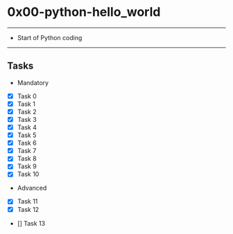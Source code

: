 # 0x00-python-hello_world

---
* Start of Python coding
---
## Tasks
* Mandatory
- [x] Task 0
- [x] Task 1
- [x] Task 2
- [x] Task 3
- [x] Task 4
- [x] Task 5
- [x] Task 6
- [x] Task 7
- [x] Task 8
- [x] Task 9
- [x] Task 10

* Advanced
- [x] Task 11
- [x] Task 12
- [] Task 13
